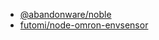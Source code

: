 - [@abandonware/noble](https://github.com/abandonware/noble)
- [futomi/node-omron-envsensor](https://github.com/futomi/node-omron-envsensor)
